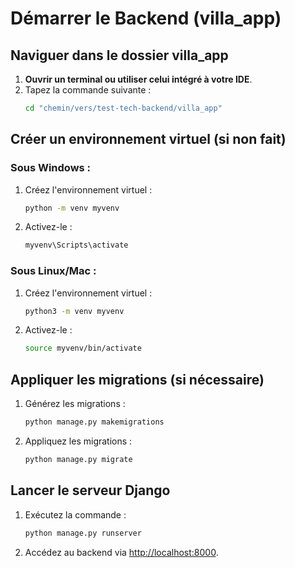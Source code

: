 # Démarrer le Backend (villa_app)

## Naviguer dans le dossier villa_app

1. **Ouvrir un terminal ou utiliser celui intégré à votre IDE**.
2. Tapez la commande suivante :
   ```sh
   cd "chemin/vers/test-tech-backend/villa_app"
   ```

## Créer un environnement virtuel (si non fait)

### Sous Windows :
1. Créez l'environnement virtuel :
   ```sh
   python -m venv myvenv
   ```
2. Activez-le :
   ```sh
   myvenv\Scripts\activate
   ```

### Sous Linux/Mac :
1. Créez l'environnement virtuel :
   ```sh
   python3 -m venv myvenv
   ```
2. Activez-le :
   ```sh
   source myvenv/bin/activate
   ```



## Appliquer les migrations (si nécessaire)

1. Générez les migrations :
   ```sh
   python manage.py makemigrations
   ```
2. Appliquez les migrations :
   ```sh
   python manage.py migrate
   ```

## Lancer le serveur Django

1. Exécutez la commande :
   ```sh
   python manage.py runserver
   ```
2. Accédez au backend via [http://localhost:8000](http://localhost:8000).

